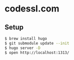 # codessl.com

## Setup

```bash
$ brew install hugo
$ git submodule update --init
$ hugo server -D
$ open http://localhost:1313/
```
